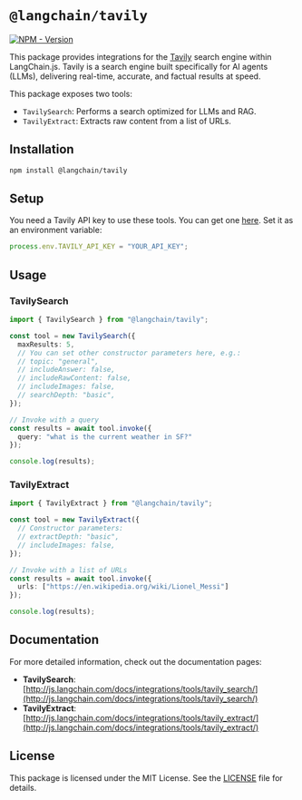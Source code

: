 # `@langchain/tavily`

[![NPM - Version](https://img.shields.io/npm/v/@langchain/tavily?style=flat-square&label=%20)](https://www.npmjs.com/package/@langchain/tavily)

This package provides integrations for the [Tavily](https://tavily.com/) search engine within LangChain.js. Tavily is a search engine built specifically for AI agents (LLMs), delivering real-time, accurate, and factual results at speed.

This package exposes two tools:
- `TavilySearch`: Performs a search optimized for LLMs and RAG.
- `TavilyExtract`: Extracts raw content from a list of URLs.

## Installation

```bash
npm install @langchain/tavily
```

## Setup

You need a Tavily API key to use these tools. You can get one [here](https://app.tavily.com). Set it as an environment variable:

```typescript
process.env.TAVILY_API_KEY = "YOUR_API_KEY";
```

## Usage

### TavilySearch

```typescript
import { TavilySearch } from "@langchain/tavily";

const tool = new TavilySearch({
  maxResults: 5,
  // You can set other constructor parameters here, e.g.:
  // topic: "general",
  // includeAnswer: false,
  // includeRawContent: false,
  // includeImages: false,
  // searchDepth: "basic",
});

// Invoke with a query
const results = await tool.invoke({
  query: "what is the current weather in SF?"
});

console.log(results);
```

### TavilyExtract

```typescript
import { TavilyExtract } from "@langchain/tavily";

const tool = new TavilyExtract({
  // Constructor parameters:
  // extractDepth: "basic",
  // includeImages: false,
});

// Invoke with a list of URLs
const results = await tool.invoke({
  urls: ["https://en.wikipedia.org/wiki/Lionel_Messi"]
});

console.log(results);
```

## Documentation

For more detailed information, check out the documentation pages:

- **TavilySearch**: [http://js.langchain.com/docs/integrations/tools/tavily_search/](http://js.langchain.com/docs/integrations/tools/tavily_search/)
- **TavilyExtract**: [http://js.langchain.com/docs/integrations/tools/tavily_extract/](http://js.langchain.com/docs/integrations/tools/tavily_extract/)

## License

This package is licensed under the MIT License. See the [LICENSE](LICENSE) file for details. 